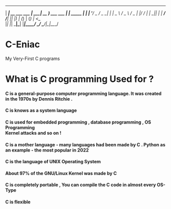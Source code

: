  _____                    _____ ____              _        
|  ___| __ ___  ___      | ____| __ )  ___   ___ | | _____ 
| |_ | '__/ _ \/ _ \_____|  _| |  _ \ / _ \ / _ \| |/ / __|
|  _|| | |  __/  __/_____| |___| |_) | (_) | (_) |   <\__ \
|_|  |_|  \___|\___|     |_____|____/ \___/ \___/|_|\_\___/
                                                           

# C-Eniac
My Very-First C programs 

# What is C programming Used for ? 

<h4>C is a general-purpose computer programming language. It was created in the 1970s by Dennis Ritchie . </h4>
<h4>C is knows as a system language</h4>
<h4>C is used for embedded programming , database programming , OS Programming <br / > Kernel attacks and so on !</h4>
<h4>C is a mother language - many languages had been made by C . Python as an example - the most popular in 2022</h4>
<h4>C is the language of UNIX Operating System </h4>
<h4>About 97% of the GNU/Linux Kernel was made by C</h4>
<h4>C is completely portable , You can compile the C code in almost every OS-Type </h4>
<h4>C is flexible</h4>

